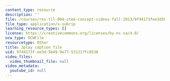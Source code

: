 ```yaml
---
content_type: resource
description: ''
file: /courses/res-tll-004-stem-concept-videos-fall-2013/9f44173fee3d5b499e77531217fc8538_8r_cJIHv3A0.vtt
file_type: application/x-subrip
learning_resource_types: []
license: https://creativecommons.org/licenses/by-nc-sa/4.0/
ocw_type: OCWFile
resourcetype: Other
title: 3play caption file
uid: 9f44173f-ee3d-5b49-9e77-531217fc8538
video_files:
  video_thumbnail_file: null
video_metadata:
  youtube_id: null
---
```


